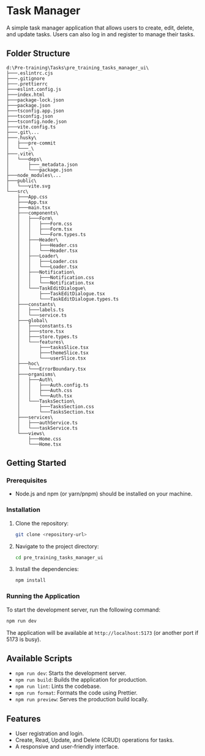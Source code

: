# Task Manager

A simple task manager application that allows users to create, edit, delete, and update tasks. Users can also log in and register to manage their tasks.

## Folder Structure

```
d:\Pre-training\Tasks\pre_training_tasks_manager_ui\
├───.eslintrc.cjs
├───.gitignore
├───.prettierrc
├───eslint.config.js
├───index.html
├───package-lock.json
├───package.json
├───tsconfig.app.json
├───tsconfig.json
├───tsconfig.node.json
├───vite.config.ts
├───.git\...
├───.husky\
│   ├───pre-commit
│   └───_\
├───.vite\
│   └───deps\
│       ├───_metadata.json
│       └───package.json
├───node_modules\...
├───public\
│   └───vite.svg
└───src\
    ├───App.css
    ├───App.tsx
    ├───main.tsx
    ├───components\
    │   ├───Form\
    │   │   ├───Form.css
    │   │   ├───Form.tsx
    │   │   └───Form.types.ts
    │   ├───Header\
    │   │   ├───Header.css
    │   │   └───Header.tsx
    │   ├───Loader\
    │   │   ├───Loader.css
    │   │   └───Loader.tsx
    │   ├───Notification\
    │   │   ├───Notification.css
    │   │   └───Notification.tsx
    │   └───TaskEditDialogue\
    │       ├───TaskEditDialogue.tsx
    │       └───TaskEditDialogue.types.ts
    ├───constants\
    │   ├───labels.ts
    │   └───service.ts
    ├───global\
    │   ├───constants.ts
    │   ├───store.tsx
    │   ├───store.types.ts
    │   └───features\
    │       ├───tasksSlice.tsx
    │       ├───themeSlice.tsx
    │       └───userSlice.tsx
    ├───hoc\
    │   └───ErrorBoundary.tsx
    ├───organisms\
    │   ├───Auth\
    │   │   ├───Auth.config.ts
    │   │   ├───Auth.css
    │   │   └───Auth.tsx
    │   └───TasksSection\
    │       ├───TasksSection.css
    │       └───TasksSection.tsx
    ├───services\
    │   ├───authService.ts
    │   └───taskService.ts
    └───views\
        ├───Home.css
        └───Home.tsx
```

## Getting Started

### Prerequisites

- Node.js and npm (or yarn/pnpm) should be installed on your machine.

### Installation

1.  Clone the repository:
    ```bash
    git clone <repository-url>
    ```
2.  Navigate to the project directory:
    ```bash
    cd pre_training_tasks_manager_ui
    ```
3.  Install the dependencies:
    ```bash
    npm install
    ```

### Running the Application

To start the development server, run the following command:

```bash
npm run dev
```

The application will be available at `http://localhost:5173` (or another port if 5173 is busy).

## Available Scripts

-   `npm run dev`: Starts the development server.
-   `npm run build`: Builds the application for production.
-   `npm run lint`: Lints the codebase.
-   `npm run format`: Formats the code using Prettier.
-   `npm run preview`: Serves the production build locally.

## Features

-   User registration and login.
-   Create, Read, Update, and Delete (CRUD) operations for tasks.
-   A responsive and user-friendly interface.

```